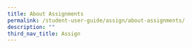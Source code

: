 ```yaml
---
title: About Assignments
permalink: /student-user-guide/assign/about-assignments/
description: ""
third_nav_title: Assign
---
```

